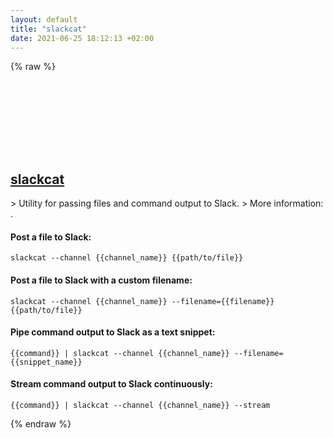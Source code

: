 ```yaml
---
layout: default
title: "slackcat"
date: 2021-06-25 18:12:13 +02:00
---
```

{% raw %}
<h2 id="slackcat">
  <a href="/en/common/slackcat.html">slackcat</a> <a href="#slackcat"><svg class="icon">
    <use href="/assets/images/unicode_sprite.svg#link" />
  </svg></a>
</h2>
> Utility for passing files and command output to Slack.
> More information: <https://github.com/bcicen/slackcat>.

#### Post a file to Slack:
```shell
slackcat --channel {{channel_name}} {{path/to/file}}
```
#### Post a file to Slack with a custom filename:
```shell
slackcat --channel {{channel_name}} --filename={{filename}} {{path/to/file}}
```
#### Pipe command output to Slack as a text snippet:
```shell
{{command}} | slackcat --channel {{channel_name}} --filename={{snippet_name}}
```
#### Stream command output to Slack continuously:
```shell
{{command}} | slackcat --channel {{channel_name}} --stream
```
{% endraw %}